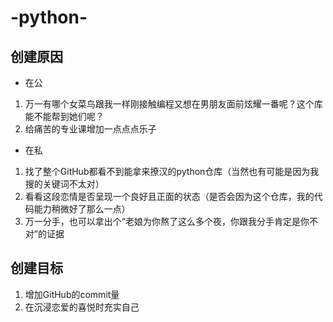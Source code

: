 # -python-

## 创建原因
- 在公
1. 万一有哪个女菜鸟跟我一样刚接触编程又想在男朋友面前炫耀一番呢？这个库能不能帮到她们呢？
2. 给痛苦的专业课增加一点点点乐子

- 在私
1. 找了整个GitHub都看不到能拿来撩汉的python仓库（当然也有可能是因为我搜的关键词不太对）
2. 看看这段恋情是否呈现一个良好且正面的状态（是否会因为这个仓库，我的代码能力稍微好了那么一点）
3. 万一分手，也可以拿出个“老娘为你熬了这么多个夜，你跟我分手肯定是你不对”的证据

## 创建目标
1. 增加GitHub的commit量
2. 在沉浸恋爱的喜悦时充实自己
